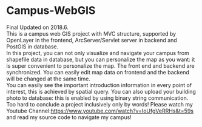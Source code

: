 # Campus-WebGIS
  Final Updated on 2018.6. <br />
  This is a campus web GIS project with MVC structure, supported by OpenLayer in the frontend, ArcServer/Servlet server in backend and PostGIS in database.<br />
In this project, you can not only visualize and navigate your campus from shapefile data in database, but you can personalize the map as you want: it is super convenient to personalize the map. The front end and backend are synchronized. You can easily edit map data on frontend and the backend will be changed at the same time. <br />
  You can easily see the important introduction information in every point of interest, this is achieved by spatial query. You can also upload your building photo to database: this is enabled by using binary string communication.<br />
  Too hard to conclude a project inclusively only by words! Please watch my Youtube Channel:https://www.youtube.com/watch?v=IoUfgVeRRHs&t=59s and read my source code to navigate my campus!
